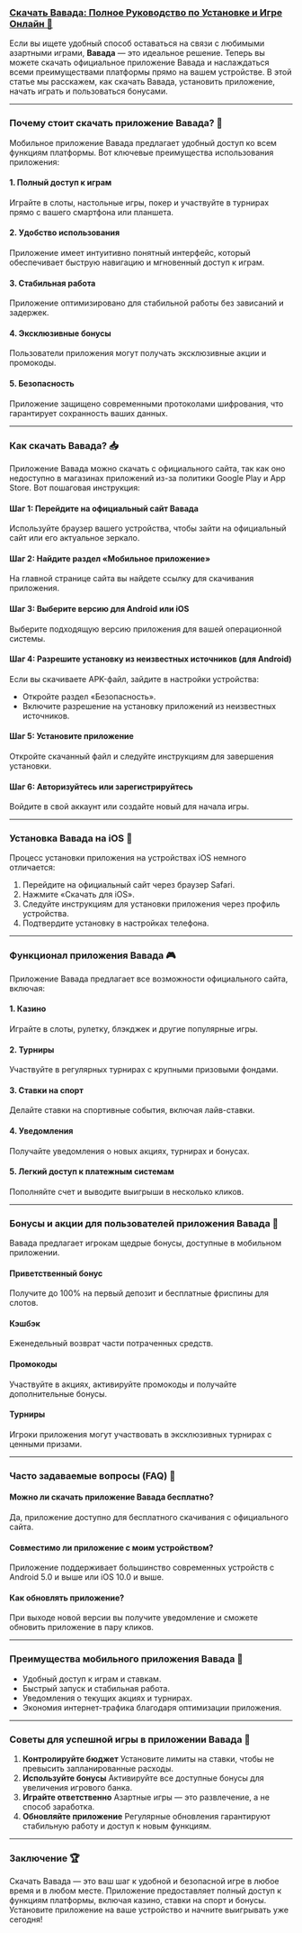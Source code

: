 ### [Скачать Вавада: Полное Руководство по Установке и Игре Онлайн 🎰](https://partnervavadarv.com?promo=75590753-cc8b-4c4a-8d71-99b7a2293439-jud\&target=register)

Если вы ищете удобный способ оставаться на связи с любимыми азартными играми, **Вавада** — это идеальное решение. Теперь вы можете скачать официальное приложение Вавада и наслаждаться всеми преимуществами платформы прямо на вашем устройстве. В этой статье мы расскажем, как скачать Вавада, установить приложение, начать играть и пользоваться бонусами.

***

### Почему стоит скачать приложение Вавада? 🎯

Мобильное приложение Вавада предлагает удобный доступ ко всем функциям платформы. Вот ключевые преимущества использования приложения:

#### 1. Полный доступ к играм

Играйте в слоты, настольные игры, покер и участвуйте в турнирах прямо с вашего смартфона или планшета.

#### 2. Удобство использования

Приложение имеет интуитивно понятный интерфейс, который обеспечивает быструю навигацию и мгновенный доступ к играм.

#### 3. Стабильная работа

Приложение оптимизировано для стабильной работы без зависаний и задержек.

#### 4. Эксклюзивные бонусы

Пользователи приложения могут получать эксклюзивные акции и промокоды.

#### 5. Безопасность

Приложение защищено современными протоколами шифрования, что гарантирует сохранность ваших данных.

***

### Как скачать Вавада? 📥

Приложение Вавада можно скачать с официального сайта, так как оно недоступно в магазинах приложений из-за политики Google Play и App Store. Вот пошаговая инструкция:

#### Шаг 1: Перейдите на официальный сайт Вавада

Используйте браузер вашего устройства, чтобы зайти на официальный сайт или его актуальное зеркало.

#### Шаг 2: Найдите раздел «Мобильное приложение»

На главной странице сайта вы найдете ссылку для скачивания приложения.

#### Шаг 3: Выберите версию для Android или iOS

Выберите подходящую версию приложения для вашей операционной системы.

#### Шаг 4: Разрешите установку из неизвестных источников (для Android)

Если вы скачиваете APK-файл, зайдите в настройки устройства:

* Откройте раздел «Безопасность».
* Включите разрешение на установку приложений из неизвестных источников.

#### Шаг 5: Установите приложение

Откройте скачанный файл и следуйте инструкциям для завершения установки.

#### Шаг 6: Авторизуйтесь или зарегистрируйтесь

Войдите в свой аккаунт или создайте новый для начала игры.

***

### Установка Вавада на iOS 📱

Процесс установки приложения на устройствах iOS немного отличается:

1. Перейдите на официальный сайт через браузер Safari.
2. Нажмите «Скачать для iOS».
3. Следуйте инструкциям для установки приложения через профиль устройства.
4. Подтвердите установку в настройках телефона.

***

### Функционал приложения Вавада 🎮

Приложение Вавада предлагает все возможности официального сайта, включая:

#### 1. Казино

Играйте в слоты, рулетку, блэкджек и другие популярные игры.

#### 2. Турниры

Участвуйте в регулярных турнирах с крупными призовыми фондами.

#### 3. Ставки на спорт

Делайте ставки на спортивные события, включая лайв-ставки.

#### 4. Уведомления

Получайте уведомления о новых акциях, турнирах и бонусах.

#### 5. Легкий доступ к платежным системам

Пополняйте счет и выводите выигрыши в несколько кликов.

***

### Бонусы и акции для пользователей приложения Вавада 🎁

Вавада предлагает игрокам щедрые бонусы, доступные в мобильном приложении.

#### Приветственный бонус

Получите до 100% на первый депозит и бесплатные фриспины для слотов.

#### Кэшбэк

Еженедельный возврат части потраченных средств.

#### Промокоды

Участвуйте в акциях, активируйте промокоды и получайте дополнительные бонусы.

#### Турниры

Игроки приложения могут участвовать в эксклюзивных турнирах с ценными призами.

***

### Часто задаваемые вопросы (FAQ) 📝

#### Можно ли скачать приложение Вавада бесплатно?

Да, приложение доступно для бесплатного скачивания с официального сайта.

#### Совместимо ли приложение с моим устройством?

Приложение поддерживает большинство современных устройств с Android 5.0 и выше или iOS 10.0 и выше.

#### Как обновлять приложение?

При выходе новой версии вы получите уведомление и сможете обновить приложение в пару кликов.

***

### Преимущества мобильного приложения Вавада 🚀

* Удобный доступ к играм и ставкам.
* Быстрый запуск и стабильная работа.
* Уведомления о текущих акциях и турнирах.
* Экономия интернет-трафика благодаря оптимизации приложения.

***

### Советы для успешной игры в приложении Вавада 🔑

1. **Контролируйте бюджет**
   Установите лимиты на ставки, чтобы не превысить запланированные расходы.
2. **Используйте бонусы**
   Активируйте все доступные бонусы для увеличения игрового банка.
3. **Играйте ответственно**
   Азартные игры — это развлечение, а не способ заработка.
4. **Обновляйте приложение**
   Регулярные обновления гарантируют стабильную работу и доступ к новым функциям.

***

### Заключение 🏆

Скачать Вавада — это ваш шаг к удобной и безопасной игре в любое время и в любом месте. Приложение предоставляет полный доступ к функциям платформы, включая казино, ставки на спорт и бонусы. Установите приложение на ваше устройство и начните выигрывать уже сегодня!
